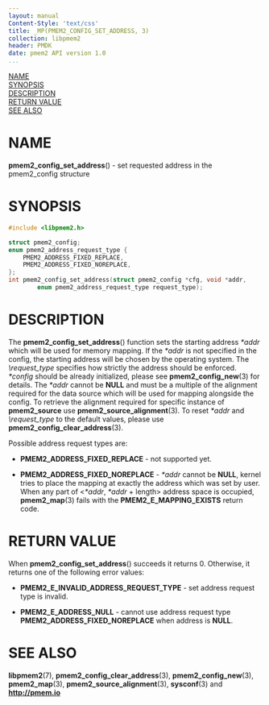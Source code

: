 ```yaml
---
layout: manual
Content-Style: 'text/css'
title: _MP(PMEM2_CONFIG_SET_ADDRESS, 3)
collection: libpmem2
header: PMDK
date: pmem2 API version 1.0
...
```


[comment]: <> (SPDX-License-Identifier: BSD-3-Clause)
[comment]: <> (Copyright 2020, Intel Corporation)

[comment]: <> (pmem2_config_set_address.3 -- man page for libpmem2 config API)

[NAME](#name)<br />
[SYNOPSIS](#synopsis)<br />
[DESCRIPTION](#description)<br />
[RETURN VALUE](#return-value)<br />
[SEE ALSO](#see-also)<br />

# NAME #

**pmem2_config_set_address**() - set requested address in the pmem2_config structure

# SYNOPSIS #

```c
#include <libpmem2.h>

struct pmem2_config;
enum pmem2_address_request_type {
	PMEM2_ADDRESS_FIXED_REPLACE,
	PMEM2_ADDRESS_FIXED_NOREPLACE,
};
int pmem2_config_set_address(struct pmem2_config *cfg, void *addr,
		enum pmem2_address_request_type request_type);
```

# DESCRIPTION #

The **pmem2_config_set_address**() function sets the starting address *\*addr* which will be used
for memory mapping. If the *\*addr* is not specified in the config, the starting address
will be chosen by the operating system. The *\request_type* specifies how strictly the address
should be enforced. *\*config* should be already initialized, please see **pmem2_config_new**(3)
for details. The *\*addr* cannot be **NULL** and must be a multiple of the alignment required for the
data source which will be used for mapping alongside the config. To retrieve the alignment required
for specific instance of **pmem2_source** use **pmem2_source_alignment**(3). To reset *\*addr* and
*\request_type* to the default values, please use **pmem2_config_clear_address**(3).

Possible address request types are:

* **PMEM2_ADDRESS_FIXED_REPLACE** - not supported yet.

* **PMEM2_ADDRESS_FIXED_NOREPLACE** - *\*addr* cannot be **NULL**, kernel tries to place the mapping
at exactly the address which was set by user. When any part of <*\*addr*, *\*addr* + length> address
space is occupied, **pmem2_map**(3) fails with the **PMEM2_E_MAPPING_EXISTS** return code.

# RETURN VALUE #

When **pmem2_config_set_address**() succeeds it returns 0. Otherwise, it returns one of the following
error values:

* **PMEM2_E_INVALID_ADDRESS_REQUEST_TYPE** - set address request type is invalid.

* **PMEM2_E_ADDRESS_NULL** - cannot use address request type **PMEM2_ADDRESS_FIXED_NOREPLACE**
when address is **NULL**.

# SEE ALSO #

**libpmem2**(7), **pmem2_config_clear_address**(3), **pmem2_config_new**(3), **pmem2_map**(3),
**pmem2_source_alignment**(3), **sysconf**(3) and **<http://pmem.io>**
